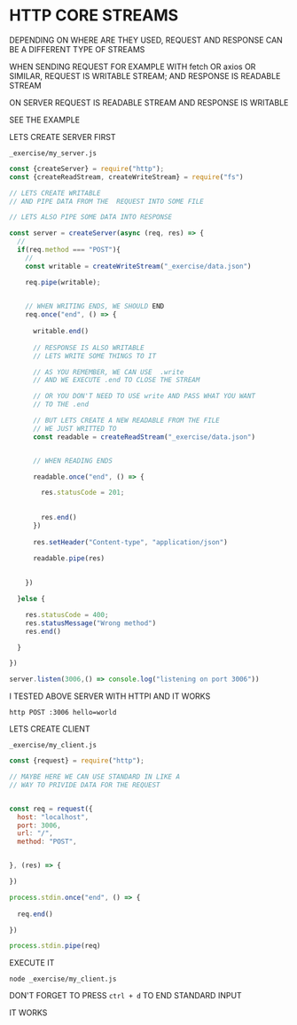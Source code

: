 # HTTP CORE STREAMS

DEPENDING ON WHERE ARE THEY USED, REQUEST AND RESPONSE CAN BE A DIFFERENT TYPE OF STREAMS

WHEN SENDING REQUEST FOR EXAMPLE WITH fetch OR axios OR SIMILAR, REQUEST IS WRITABLE STREAM; AND RESPONSE IS READABLE STREAM

ON SERVER REQUEST IS READABLE STREAM AND RESPONSE IS WRITABLE

SEE THE EXAMPLE

LETS CREATE SERVER FIRST

`_exercise/my_server.js`

```js
const {createServer} = require("http");
const {createReadStream, createWriteStream} = require("fs")

// LETS CREATE WRITABLE
// AND PIPE DATA FROM THE  REQUEST INTO SOME FILE

// LETS ALSO PIPE SOME DATA INTO RESPONSE

const server = createServer(async (req, res) => {
  // 
  if(req.method === "POST"){
    // 
    const writable = createWriteStream("_exercise/data.json")

    req.pipe(writable);
    

    // WHEN WRITING ENDS, WE SHOULD END
    req.once("end", () => {
      
      writable.end()
      
      // RESPONSE IS ALSO WRITABLE
      // LETS WRITE SOME THINGS TO IT

      // AS YOU REMEMBER, WE CAN USE  .write
      // AND WE EXECUTE .end TO CLOSE THE STREAM

      // OR YOU DON'T NEED TO USE write AND PASS WHAT YOU WANT
      // TO THE .end

      // BUT LETS CREATE A NEW READABLE FROM THE FILE
      // WE JUST WRITTED TO
      const readable = createReadStream("_exercise/data.json")


      // WHEN READING ENDS

      readable.once("end", () => {

        res.statusCode = 201;
        
        
        res.end()
      })
      
      res.setHeader("Content-type", "application/json")
      
      readable.pipe(res)
      

    })

  }else {

    res.statusCode = 400;
    res.statusMessage("Wrong method")
    res.end()

  }

})

server.listen(3006,() => console.log("listening on port 3006"))
```

I TESTED ABOVE SERVER WITH HTTPI AND IT WORKS

`http POST :3006 hello=world`

LETS CREATE CLIENT

`_exercise/my_client.js`

```js
const {request} = require("http");

// MAYBE HERE WE CAN USE STANDARD IN LIKE A
// WAY TO PRIVIDE DATA FOR THE REQUEST


const req = request({
  host: "localhost",
  port: 3006,
  url: "/",
  method: "POST",


}, (res) => {

})

process.stdin.once("end", () => {
  
  req.end()

})

process.stdin.pipe(req)
```

EXECUTE IT

```
node _exercise/my_client.js
```


DON'T FORGET TO PRESS `ctrl + d` TO END STANDARD INPUT

IT WORKS